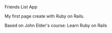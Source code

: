 Friends List App

My first page create with Ruby on Rails.

Based on John Elder's course: Learn Ruby on Rails